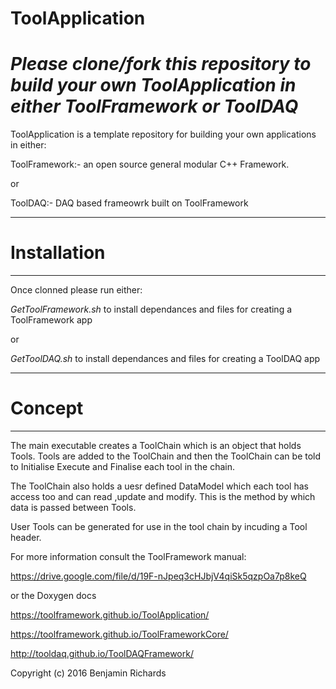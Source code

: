 # ToolApplication
# *Please clone/fork this repository to build your own ToolApplication in either ToolFramework or ToolDAQ* 

ToolApplication is a template repository for building your own applications in either: 

  ToolFramework:- an open source general modular C++ Framework.
  
  or
  
  ToolDAQ:- DAQ based frameowrk built on ToolFramework


****************************
# Installation
****************************

Once clonned please run either:

*GetToolFramework.sh* to install dependances and files for creating a ToolFramework app

or

*GetToolDAQ.sh* to install dependances and files for creating a ToolDAQ app


****************************
# Concept
****************************

The main executable creates a ToolChain which is an object that holds Tools. Tools are added to the ToolChain and then the ToolChain can be told to Initialise Execute and Finalise each tool in the chain.

The ToolChain also holds a uesr defined DataModel which each tool has access too and can read ,update and modify. This is the method by which data is passed between Tools.

User Tools can be generated for use in the tool chain by incuding a Tool header.

For more information consult the ToolFramework manual:

https://drive.google.com/file/d/19F-nJpeq3cHJbjV4qiSk5qzpOa7p8keQ

or the Doxygen docs

https://toolframework.github.io/ToolApplication/

https://toolframework.github.io/ToolFrameworkCore/

http://tooldaq.github.io/ToolDAQFramework/

Copyright (c) 2016 Benjamin Richards
